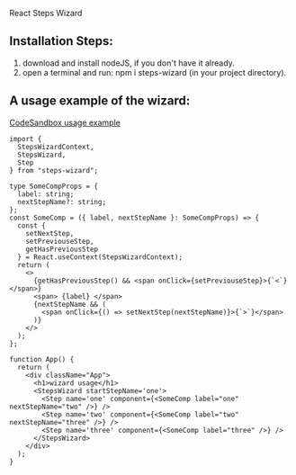 React Steps Wizard

## Installation Steps:

1. download and install nodeJS, if you don't have it already.
2. open a terminal and run: npm i steps-wizard (in your project directory).

## A usage example of the wizard:
 [CodeSandbox usage example](https://codesandbox.io/s/steps-wizard-usage-l8km6)
 
```
import {
  StepsWizardContext,
  StepsWizard,
  Step
} from "steps-wizard";

type SomeCompProps = {
  label: string;
  nextStepName?: string;
};
const SomeComp = ({ label, nextStepName }: SomeCompProps) => {
  const {
    setNextStep,
    setPreviouseStep,
    getHasPreviousStep
  } = React.useContext(StepsWizardContext);
  return (
    <>
      {getHasPreviousStep() && <span onClick={setPreviouseStep}>{`<`}</span>}
      <span> {label} </span>
      {nextStepName && (
        <span onClick={() => setNextStep(nextStepName)}>{`>`}</span>
      )}
    </>
  );
};

function App() {
  return (
    <div className="App">
      <h1>wizard usage</h1>
      <StepsWizard startStepName='one'>
        <Step name='one' component={<SomeComp label="one" nextStepName="two" />} />
        <Step name='two' component={<SomeComp label="two" nextStepName="three" />} />
        <Step name='three' component={<SomeComp label="three" />} />
      </StepsWizard>
    </div>
  );
}
```
